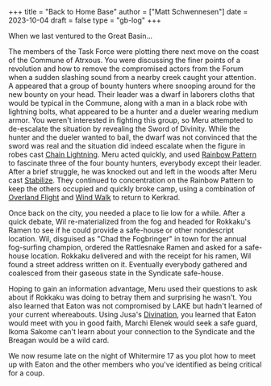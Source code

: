 +++
title = "Back to Home Base"
author = ["Matt Schwennesen"]
date = 2023-10-04
draft = false
type = "gb-log"
+++

When we last ventured to the Great Basin...

The members of the Task Force were plotting there next move on the coast of the
Commune of Atrxous. You were discussing the finer points of a revolution and how
to remove the compromised actors from the Forum when a sudden slashing sound
from a nearby creek caught your attention. A appeared that a group of bounty
hunters where snooping around for the new bounty on your head. Their leader was
a dwarf in laborers cloths that would be typical in the Commune, along with a
man in a black robe with lightning bolts, what appeared to be a hunter and a
dueler wearing medium armor. You weren't interested in fighting this group, so
Meru attempted to de-escalate the situation by revealing the Sword of
Divinity. While the hunter and the dueler wanted to bail, the dwarf was not
convinced that the sword was real and the situation did indeed escalate when
the figure in robes cast [Chain Lightning](https://aonprd.com/SpellDisplay.aspx?ItemName=Chain%20Lightning). Meru acted quickly, and used [Rainbow
Pattern](https://aonprd.com/SpellDisplay.aspx?ItemName=Rainbow%20Pattern) to fascinate three of the four bounty hunters, everybody except their
leader. After a brief struggle, he was knocked out and left in the woods after
Meru cast [Stabilize](https://aonprd.com/SpellDisplay.aspx?ItemName=Stabilize). They continued to concentration on the Rainbow Pattern to
keep the others occupied and quickly broke camp, using a combination of [Overland
Flight](https://aonprd.com/SpellDisplay.aspx?ItemName=Overland%20Flight) and [Wind Walk](https://aonprd.com/SpellDisplay.aspx?ItemName=Wind%20Walk) to return to Kerkrad.

Once back on the city, you needed a place to lie low for a while. After a quick
debate, Wil re-materialized from the fog and headed for Rokkaku's Ramen to see
if he could provide a safe-house or other nondescript location. Wil, disguised
as "Chad the Fogbringer" in town for the annual fog-surfing champion, ordered
the Rattlesnake Ramen and asked for a safe-house location. Rokkaku delivered and
with the receipt for his ramen, Wil found a street address written on
it. Eventually everybody gathered and coalesced from their gaseous state in the
Syndicate safe-house.

Hoping to gain an information advantage, Meru used their questions to ask about
if Rokkaku was doing to betray them and surprising he wasn't. You also learned
that Eaton was not compromised by LAKE but hadn't learned of your current
whereabouts. Using Jusa's [Divination](https://aonprd.com/SpellDisplay.aspx?ItemName=Divination), you learned that Eaton would meet with you
in good faith, Marchi Elenek would seek a safe guard, Ikoma Sakome can't learn
about your connection to the Syndicate and the Breagan would be a wild card.

We now resume late on the night of Whitermire 17 as you plot how to meet up with
Eaton and the other members who you've identified as being critical for a coup.
